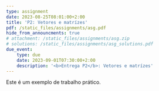 ```yaml
---
type: assignment
date: 2023-08-25T08:01:00+2:00
title: 'P2: Vetores e matrízes'
pdf: /static_files/assignments/asg.pdf
hide_from_announcments: true
# attachment: /static_files/assignments/asg.zip
# solutions: /static_files/assignments/asg_solutions.pdf
due_event: 
    type: due
    date: 2023-09-01T07:30:00+2:00
    description: '<b>Entrega P2</b>: Vetores e matrízes'
---
```

Este é um exemplo de trabalho prático.
